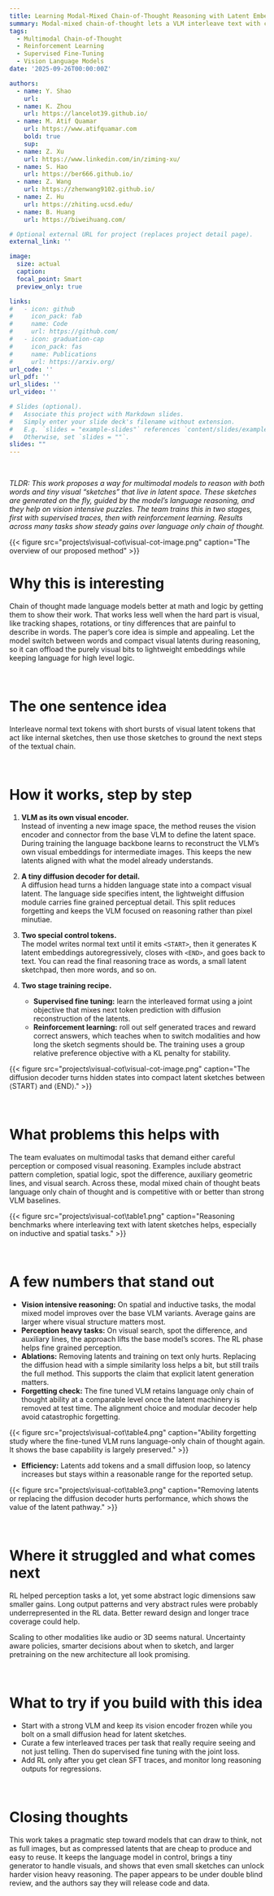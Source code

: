 ```yaml
---
title: Learning Modal-Mixed Chain-of-Thought Reasoning with Latent Embeddings
summary: Modal-mixed chain-of-thought lets a VLM interleave text with compact latent visual “sketches”, using a diffusion-based latent decoder with SFT+RL training to boost vision-intensive reasoning while adding only modest inference overhead. 
tags:
  - Multimodal Chain-of-Thought
  - Reinforcement Learning
  - Supervised Fine-Tuning
  - Vision Language Models
date: '2025-09-26T00:00:00Z'

authors:
  - name: Y. Shao
    url: 
  - name: K. Zhou
    url: https://lancelot39.github.io/
  - name: M. Atif Quamar
    url: https://www.atifquamar.com 
    bold: true       
    sup:  
  - name: Z. Xu
    url: https://www.linkedin.com/in/ziming-xu/
  - name: S. Hao
    url: https://ber666.github.io/
  - name: Z. Wang
    url: https://zhenwang9102.github.io/
  - name: Z. Hu
    url: https://zhiting.ucsd.edu/
  - name: B. Huang
    url: https://biweihuang.com/

# Optional external URL for project (replaces project detail page).
external_link: ''

image:
  size: actual
  caption: 
  focal_point: Smart
  preview_only: true

links:
#   - icon: github
#     icon_pack: fab
#     name: Code
#     url: https://github.com/
#   - icon: graduation-cap
#     icon_pack: fas
#     name: Publications
#     url: https://arxiv.org/
url_code: ''
url_pdf: ''
url_slides: ''
url_video: ''

# Slides (optional).
#   Associate this project with Markdown slides.
#   Simply enter your slide deck's filename without extension.
#   E.g. `slides = "example-slides"` references `content/slides/example-slides.md`.
#   Otherwise, set `slides = ""`.
slides: ""
---
```

<br>


*TLDR: This work proposes a way for multimodal models to reason with both words and tiny visual “sketches” that live in latent space. These sketches are generated on the fly, guided by the model’s language reasoning, and they help on vision intensive puzzles. The team trains this in two stages, first with supervised traces, then with reinforcement learning. Results across many tasks show steady gains over language only chain of thought.*

{{< figure src="projects\visual-cot\visual-cot-image.png" caption="The overview of our proposed method" >}}
<br>

# Why this is interesting

Chain of thought made language models better at math and logic by getting them to show their work. That works less well when the hard part is visual, like tracking shapes, rotations, or tiny differences that are painful to describe in words. The paper’s core idea is simple and appealing. Let the model switch between words and compact visual latents during reasoning, so it can offload the purely visual bits to lightweight embeddings while keeping language for high level logic.

<br>

# The one sentence idea

Interleave normal text tokens with short bursts of visual latent tokens that act like internal sketches, then use those sketches to ground the next steps of the textual chain.

<br>

# How it works, step by step

1) **VLM as its own visual encoder.**  
Instead of inventing a new image space, the method reuses the vision encoder and connector from the base VLM to define the latent space. During training the language backbone learns to reconstruct the VLM’s own visual embeddings for intermediate images. This keeps the new latents aligned with what the model already understands.

2) **A tiny diffusion decoder for detail.**  
A diffusion head turns a hidden language state into a compact visual latent. The language side specifies intent, the lightweight diffusion module carries fine grained perceptual detail. This split reduces forgetting and keeps the VLM focused on reasoning rather than pixel minutiae.

3) **Two special control tokens.**  
The model writes normal text until it emits `<START>`, then it generates K latent embeddings autoregressively, closes with `<END>`, and goes back to text. You can read the final reasoning trace as words, a small latent sketchpad, then more words, and so on.

4) **Two stage training recipe.**  
   - **Supervised fine tuning:** learn the interleaved format using a joint objective that mixes next token prediction with diffusion reconstruction of the latents.  
   - **Reinforcement learning:** roll out self generated traces and reward correct answers, which teaches when to switch modalities and how long the sketch segments should be. The training uses a group relative preference objective with a KL penalty for stability.


 {{< figure src="projects\visual-cot\visual-cot-image.png" caption="The diffusion decoder turns hidden states into compact latent sketches between ⟨START⟩ and ⟨END⟩." >}}

<br>

# What problems this helps with

The team evaluates on multimodal tasks that demand either careful perception or composed visual reasoning. Examples include abstract pattern completion, spatial logic, spot the difference, auxiliary geometric lines, and visual search. Across these, modal mixed chain of thought beats language only chain of thought and is competitive with or better than strong VLM baselines.

{{< figure src="projects\visual-cot\table1.png" caption="Reasoning benchmarks where interleaving text with latent sketches helps, especially on inductive and spatial tasks." >}}


<br>

# A few numbers that stand out

- **Vision intensive reasoning:** On spatial and inductive tasks, the modal mixed model improves over the base VLM variants. Average gains are larger where visual structure matters most.  
- **Perception heavy tasks:** On visual search, spot the difference, and auxiliary lines, the approach lifts the base model’s scores. The RL phase helps fine grained perception.  
- **Ablations:** Removing latents and training on text only hurts. Replacing the diffusion head with a simple similarity loss helps a bit, but still trails the full method. This supports the claim that explicit latent generation matters.  
- **Forgetting check:** The fine tuned VLM retains language only chain of thought ability at a comparable level once the latent machinery is removed at test time. The alignment choice and modular decoder help avoid catastrophic forgetting. 

{{< figure src="projects\visual-cot\table4.png" caption="Ability forgetting study where the fine-tuned VLM runs language-only chain of thought again. It shows the base capability is largely preserved." >}}


- **Efficiency:** Latents add tokens and a small diffusion loop, so latency increases but stays within a reasonable range for the reported setup.

{{< figure src="projects\visual-cot\table3.png" caption="Removing latents or replacing the diffusion decoder hurts performance, which shows the value of the latent pathway." >}}


<br>

# Where it struggled and what comes next

RL helped perception tasks a lot, yet some abstract logic dimensions saw smaller gains. Long output patterns and very abstract rules were probably underrepresented in the RL data. Better reward design and longer trace coverage could help.

Scaling to other modalities like audio or 3D seems natural. Uncertainty aware policies, smarter decisions about when to sketch, and larger pretraining on the new architecture all look promising.

<br>

# What to try if you build with this idea

- Start with a strong VLM and keep its vision encoder frozen while you bolt on a small diffusion head for latent sketches.  
- Curate a few interleaved traces per task that really require seeing and not just telling. Then do supervised fine tuning with the joint loss.  
- Add RL only after you get clean SFT traces, and monitor long reasoning outputs for regressions.

<br>

# Closing thoughts

This work takes a pragmatic step toward models that can draw to think, not as full images, but as compressed latents that are cheap to produce and easy to reuse. It keeps the language model in control, brings a tiny generator to handle visuals, and shows that even small sketches can unlock harder vision heavy reasoning. The paper appears to be under double blind review, and the authors say they will release code and data.